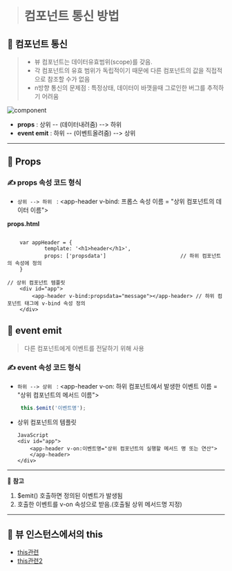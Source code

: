 > #   컴포넌트 통신 방법

 ##  :closed_book: 컴포넌트 통신
> * 뷰 컴포넌트는 데이터유효범위(scope)를 갖음.
> * 각 컴포넌트의 유효 범위가 독립적이기 때문에 다른 컴포넌트의 값을 직접적으로 참조할 수가 없음
> *  n방향 통신의 문제점 : 특정상태, 데이터이 바꼇을때 그로인한 버그를 추적하기 어려움

![component](https://joshua1988.github.io/vue-camp/assets/img/component-communication.2bb1d838.png)

- **props** : 상위 -- (데이터내려줌) --> 하위 
- **event emit** : 하위 -- (이벤트올려줌) --> 상위 

---

##  :ledger: Props 
###  ✍ props 속성 코드 형식 
- ```상위 --> 하위 ``` : <app-header v-bind: 프롭스 속성 이름 = "상위 컴포넌트의 데이터 이름"></app-header>


**props.html**
```JS

    var appHeader = {
            template: '<h1>header</h1>',
            props: ['propsdata']                        // 하위 컴포넌트의 속성에 정의
    }

// 상위 컴포넌트 템플릿
    <div id="app">
        <app-header v-bind:propsdata="message"></app-header> // 하위 컴포넌트 태그에 v-bind 속성 정의
    </div>
 ```

##   :green_book: event emit
> 다른 컴포넌트에게 이벤트를 전달하기 위해 사용

###  ✍ event 속성 코드 형식 
- ```하위 --> 상위 ``` :  <app-header v-on: 하위 컴포넌트에서 발생한 이벤트 이름 = "상위 컴포넌트의 메서드 이름"></app-header>

	```JavaScript
	 this.$emit('이벤트명');
	```
- 상위 컴포넌트의 템플릿 
	```
    JavaScript
	<div id="app">
        <app-header v-on:이벤트명="상위 컴포넌트의 실행할 메서드 명 또는 연산">
        </app-header>
    </div> 
    ```
 <hr/>
 
 :speech_balloon: **참고**


1) $emit() 호출하면 정의된 이벤트가 발생됨
2) 호출한 이벤트를 v-on 속성으로 받음.(호출될 상위 메서드명 지정)

---
##   :blue_book: 뷰 인스턴스에서의 this
- [this관련](https://www.w3schools.com/js/js_this.asp)
- [this관련2](https://medium.com/better-programming/understanding-the-this-keyword-in-javascript-cb76d4c7c5e8)
